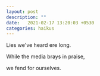 ```yaml
---
layout: post
description: ""
date:   2021-02-17 13:20:03 +0530
categories: haikus
---
```

Lies we've heard ere long.

While the media brays in praise,

we fend for ourselves.
